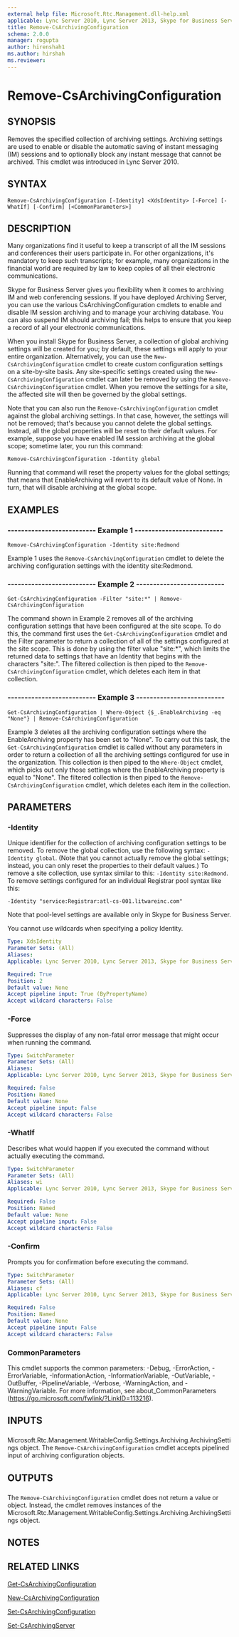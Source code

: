 ```yaml
---
external help file: Microsoft.Rtc.Management.dll-help.xml
applicable: Lync Server 2010, Lync Server 2013, Skype for Business Server 2015, Skype for Business Server 2019
title: Remove-CsArchivingConfiguration
schema: 2.0.0
manager: rogupta
author: hirenshah1
ms.author: hirshah
ms.reviewer:
---
```


# Remove-CsArchivingConfiguration

## SYNOPSIS
Removes the specified collection of archiving settings.
Archiving settings are used to enable or disable the automatic saving of instant messaging (IM) sessions and to optionally block any instant message that cannot be archived.
This cmdlet was introduced in Lync Server 2010.


## SYNTAX

```
Remove-CsArchivingConfiguration [-Identity] <XdsIdentity> [-Force] [-WhatIf] [-Confirm] [<CommonParameters>]
```

## DESCRIPTION
Many organizations find it useful to keep a transcript of all the IM sessions and conferences their users participate in.
For other organizations, it's mandatory to keep such transcripts; for example, many organizations in the financial world are required by law to keep copies of all their electronic communications.

Skype for Business Server gives you flexibility when it comes to archiving IM and web conferencing sessions.
If you have deployed Archiving Server, you can use the various CsArchivingConfiguration cmdlets to enable and disable IM session archiving and to manage your archiving database.
You can also suspend IM should archiving fail; this helps to ensure that you keep a record of all your electronic communications.

When you install Skype for Business Server, a collection of global archiving settings will be created for you; by default, these settings will apply to your entire organization.
Alternatively, you can use the `New-CsArchivingConfiguration` cmdlet to create custom configuration settings on a site-by-site basis.
Any site-specific settings created using the `New-CsArchivingConfiguration` cmdlet can later be removed by using the `Remove-CsArchivingConfiguration` cmdlet.
When you remove the settings for a site, the affected site will then be governed by the global settings.

Note that you can also run the `Remove-CsArchivingConfiguration` cmdlet against the global archiving settings.
In that case, however, the settings will not be removed; that's because you cannot delete the global settings.
Instead, all the global properties will be reset to their default values.
For example, suppose you have enabled IM session archiving at the global scope; sometime later, you run this command:

`Remove-CsArchivingConfiguration -Identity global`

Running that command will reset the property values for the global settings; that means that EnableArchiving will revert to its default value of None.
In turn, that will disable archiving at the global scope.


## EXAMPLES

### -------------------------- Example 1 --------------------------
```
Remove-CsArchivingConfiguration -Identity site:Redmond
```

Example 1 uses the `Remove-CsArchivingConfiguration` cmdlet to delete the archiving configuration settings with the identity site:Redmond.


### -------------------------- Example 2 --------------------------
```
Get-CsArchivingConfiguration -Filter "site:*" | Remove-CsArchivingConfiguration
```

The command shown in Example 2 removes all of the archiving configuration settings that have been configured at the site scope.
To do this, the command first uses the `Get-CsArchivingConfiguration` cmdlet and the Filter parameter to return a collection of all of the settings configured at the site scope.
This is done by using the filter value "site:*", which limits the returned data to settings that have an Identity that begins with the characters "site:".
The filtered collection is then piped to the `Remove-CsArchivingConfiguration` cmdlet, which deletes each item in that collection.


### -------------------------- Example 3 --------------------------
```
Get-CsArchivingConfiguration | Where-Object {$_.EnableArchiving -eq "None"} | Remove-CsArchivingConfiguration
```

Example 3 deletes all the archiving configuration settings where the EnableArchiving property has been set to "None".
To carry out this task, the `Get-CsArchivingConfiguration` cmdlet is called without any parameters in order to return a collection of all the archiving settings configured for use in the organization.
This collection is then piped to the `Where-Object` cmdlet, which picks out only those settings where the EnableArchiving property is equal to "None".
The filtered collection is then piped to the `Remove-CsArchivingConfiguration` cmdlet, which deletes each item in the collection.


## PARAMETERS

### -Identity
Unique identifier for the collection of archiving configuration settings to be removed.
To remove the global collection, use the following syntax: `-Identity global`.
(Note that you cannot actually remove the global settings; instead, you can only reset the properties to their default values.) To remove a site collection, use syntax similar to this: `-Identity site:Redmond`.
To remove settings configured for an individual Registrar pool syntax like this:

`-Identity "service:Registrar:atl-cs-001.litwareinc.com"`

Note that pool-level settings are available only in Skype for Business Server.

You cannot use wildcards when specifying a policy Identity.


```yaml
Type: XdsIdentity
Parameter Sets: (All)
Aliases: 
Applicable: Lync Server 2010, Lync Server 2013, Skype for Business Server 2015, Skype for Business Server 2019

Required: True
Position: 2
Default value: None
Accept pipeline input: True (ByPropertyName)
Accept wildcard characters: False
```

### -Force
Suppresses the display of any non-fatal error message that might occur when running the command.

```yaml
Type: SwitchParameter
Parameter Sets: (All)
Aliases: 
Applicable: Lync Server 2010, Lync Server 2013, Skype for Business Server 2015, Skype for Business Server 2019

Required: False
Position: Named
Default value: None
Accept pipeline input: False
Accept wildcard characters: False
```

### -WhatIf
Describes what would happen if you executed the command without actually executing the command.

```yaml
Type: SwitchParameter
Parameter Sets: (All)
Aliases: wi
Applicable: Lync Server 2010, Lync Server 2013, Skype for Business Server 2015, Skype for Business Server 2019

Required: False
Position: Named
Default value: None
Accept pipeline input: False
Accept wildcard characters: False
```

### -Confirm
Prompts you for confirmation before executing the command.

```yaml
Type: SwitchParameter
Parameter Sets: (All)
Aliases: cf
Applicable: Lync Server 2010, Lync Server 2013, Skype for Business Server 2015, Skype for Business Server 2019

Required: False
Position: Named
Default value: None
Accept pipeline input: False
Accept wildcard characters: False
```

### CommonParameters
This cmdlet supports the common parameters: -Debug, -ErrorAction, -ErrorVariable, -InformationAction, -InformationVariable, -OutVariable, -OutBuffer, -PipelineVariable, -Verbose, -WarningAction, and -WarningVariable. For more information, see about_CommonParameters (https://go.microsoft.com/fwlink/?LinkID=113216).

## INPUTS

###  
Microsoft.Rtc.Management.WritableConfig.Settings.Archiving.ArchivingSettings object.
The `Remove-CsArchivingConfiguration` cmdlet accepts pipelined input of archiving configuration objects.

## OUTPUTS

###  
The `Remove-CsArchivingConfiguration` cmdlet does not return a value or object.
Instead, the cmdlet removes instances of the Microsoft.Rtc.Management.WritableConfig.Settings.Archiving.ArchivingSettings object.

## NOTES

## RELATED LINKS

[Get-CsArchivingConfiguration](Get-CsArchivingConfiguration.md)

[New-CsArchivingConfiguration](New-CsArchivingConfiguration.md)

[Set-CsArchivingConfiguration](Set-CsArchivingConfiguration.md)

[Set-CsArchivingServer](Set-CsArchivingServer.md)

